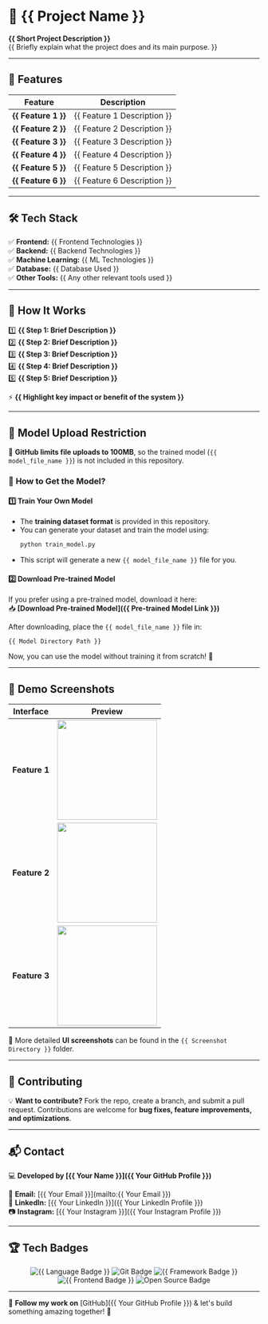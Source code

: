 # 🚀 {{ Project Name }}  

**{{ Short Project Description }}**  
{{ Briefly explain what the project does and its main purpose. }}

---

## 🌟 Features  

| **Feature**                    | **Description**                                                                                          |
|---------------------------------|----------------------------------------------------------------------------------------------------------|
| **{{ Feature 1 }}**             | {{ Feature 1 Description }}                                                                              |
| **{{ Feature 2 }}**             | {{ Feature 2 Description }}                                                                              |
| **{{ Feature 3 }}**             | {{ Feature 3 Description }}                                                                              |
| **{{ Feature 4 }}**             | {{ Feature 4 Description }}                                                                              |
| **{{ Feature 5 }}**             | {{ Feature 5 Description }}                                                                              |
| **{{ Feature 6 }}**             | {{ Feature 6 Description }}                                                                              |

---

## 🛠 Tech Stack  

✅ **Frontend:** {{ Frontend Technologies }}  
✅ **Backend:** {{ Backend Technologies }}  
✅ **Machine Learning:** {{ ML Technologies }}  
✅ **Database:** {{ Database Used }}  
✅ **Other Tools:** {{ Any other relevant tools used }}  

---

## 📌 How It Works  

1️⃣ **{{ Step 1: Brief Description }}**  
2️⃣ **{{ Step 2: Brief Description }}**  
3️⃣ **{{ Step 3: Brief Description }}**  
4️⃣ **{{ Step 4: Brief Description }}**  
5️⃣ **{{ Step 5: Brief Description }}**  

⚡ **{{ Highlight key impact or benefit of the system }}**  

---

## 📂 Model Upload Restriction  

🚨 **GitHub limits file uploads to 100MB**, so the trained model (`{{ model_file_name }}`) is not included in this repository.  

### 🔹 **How to Get the Model?**  

#### **1️⃣ Train Your Own Model**  
- The **training dataset format** is provided in this repository.  
- You can generate your dataset and train the model using:  
  ```sh
  python train_model.py
  ```
- This script will generate a new `{{ model_file_name }}` file for you.  

#### **2️⃣ Download Pre-trained Model**  
If you prefer using a pre-trained model, download it here:  
📥 **[Download Pre-trained Model]({{ Pre-trained Model Link }})**  

After downloading, place the `{{ model_file_name }}` file in:  
```
{{ Model Directory Path }}
```  
Now, you can use the model without training it from scratch! 🚀  

---

## 📸 Demo Screenshots  

| **Interface** | **Preview** |
|--------------|------------|
| **Feature 1** | <img src="IMAGE_URL_1" width="200px"> |
| **Feature 2** | <img src="IMAGE_URL_2" width="200px"> |
| **Feature 3** | <img src="IMAGE_URL_3" width="200px"> |

📌 More detailed **UI screenshots** can be found in the `{{ Screenshot Directory }}` folder.

---

## 🔗 Contributing  

💡 **Want to contribute?** Fork the repo, create a branch, and submit a pull request. Contributions are welcome for **bug fixes, feature improvements, and optimizations**.  

---

## 📬 Contact  

💻 **Developed by [{{ Your Name }}]({{ Your GitHub Profile }})**  

📧 **Email:** [{{ Your Email }}](mailto:{{ Your Email }})  
🔗 **LinkedIn:** [{{ Your LinkedIn }}]({{ Your LinkedIn Profile }})  
📷 **Instagram:** [{{ Your Instagram }}]({{ Your Instagram Profile }})  

---

## 🏆 Tech Badges  

<p align="center">
  <img src="https://img.shields.io/badge/Code-{{ Your Language }}-blue?style=flat-square&logo={{ Tech Logo }}" alt="{{ Language Badge }}">
  <img src="https://img.shields.io/badge/Tool-Git-orange?style=flat-square&logo=git" alt="Git Badge">
  <img src="https://img.shields.io/badge/Framework-{{ Your Framework }}-red?style=flat-square&logo={{ Framework Logo }}" alt="{{ Framework Badge }}">
  <img src="https://img.shields.io/badge/Frontend-{{ Frontend Tech }}-blue?style=flat-square&logo={{ Frontend Logo }}" alt="{{ Frontend Badge }}">
  <img src="https://img.shields.io/badge/Project-Open%20Source-brightgreen?style=flat-square" alt="Open Source Badge">
</p>

---

🔹 **Follow my work on** [GitHub]({{ Your GitHub Profile }}) & let's build something amazing together! 🚀
